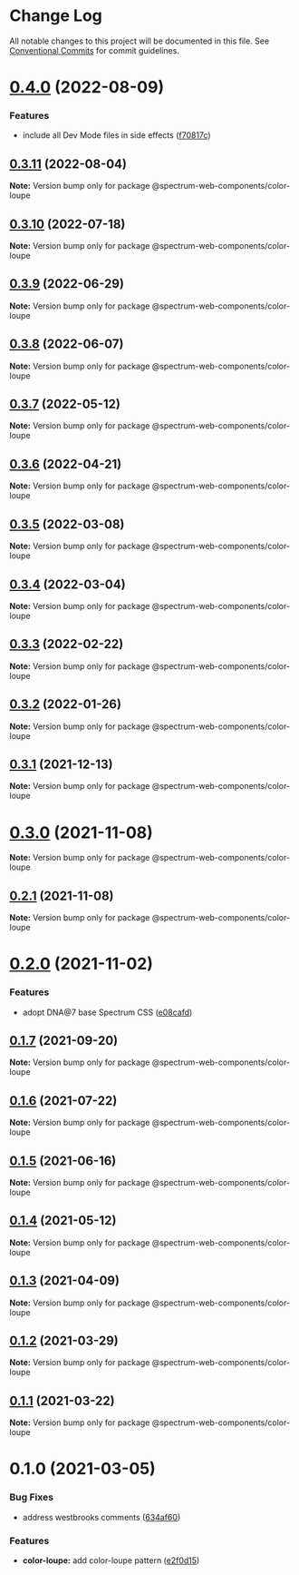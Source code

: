 # Change Log

All notable changes to this project will be documented in this file.
See [Conventional Commits](https://conventionalcommits.org) for commit guidelines.

# [0.4.0](https://github.com/adobe/spectrum-web-components/compare/@spectrum-web-components/color-loupe@0.3.11...@spectrum-web-components/color-loupe@0.4.0) (2022-08-09)

### Features

-   include all Dev Mode files in side effects ([f70817c](https://github.com/adobe/spectrum-web-components/commit/f70817cc15db6dcf5cc1de2d82b4f7b0c80b1251))

## [0.3.11](https://github.com/adobe/spectrum-web-components/compare/@spectrum-web-components/color-loupe@0.3.10...@spectrum-web-components/color-loupe@0.3.11) (2022-08-04)

**Note:** Version bump only for package @spectrum-web-components/color-loupe

## [0.3.10](https://github.com/adobe/spectrum-web-components/compare/@spectrum-web-components/color-loupe@0.3.9...@spectrum-web-components/color-loupe@0.3.10) (2022-07-18)

**Note:** Version bump only for package @spectrum-web-components/color-loupe

## [0.3.9](https://github.com/adobe/spectrum-web-components/compare/@spectrum-web-components/color-loupe@0.3.8...@spectrum-web-components/color-loupe@0.3.9) (2022-06-29)

**Note:** Version bump only for package @spectrum-web-components/color-loupe

## [0.3.8](https://github.com/adobe/spectrum-web-components/compare/@spectrum-web-components/color-loupe@0.3.7...@spectrum-web-components/color-loupe@0.3.8) (2022-06-07)

**Note:** Version bump only for package @spectrum-web-components/color-loupe

## [0.3.7](https://github.com/adobe/spectrum-web-components/compare/@spectrum-web-components/color-loupe@0.3.6...@spectrum-web-components/color-loupe@0.3.7) (2022-05-12)

**Note:** Version bump only for package @spectrum-web-components/color-loupe

## [0.3.6](https://github.com/adobe/spectrum-web-components/compare/@spectrum-web-components/color-loupe@0.3.5...@spectrum-web-components/color-loupe@0.3.6) (2022-04-21)

**Note:** Version bump only for package @spectrum-web-components/color-loupe

## [0.3.5](https://github.com/adobe/spectrum-web-components/compare/@spectrum-web-components/color-loupe@0.3.4...@spectrum-web-components/color-loupe@0.3.5) (2022-03-08)

**Note:** Version bump only for package @spectrum-web-components/color-loupe

## [0.3.4](https://github.com/adobe/spectrum-web-components/compare/@spectrum-web-components/color-loupe@0.3.3...@spectrum-web-components/color-loupe@0.3.4) (2022-03-04)

**Note:** Version bump only for package @spectrum-web-components/color-loupe

## [0.3.3](https://github.com/adobe/spectrum-web-components/compare/@spectrum-web-components/color-loupe@0.3.2...@spectrum-web-components/color-loupe@0.3.3) (2022-02-22)

**Note:** Version bump only for package @spectrum-web-components/color-loupe

## [0.3.2](https://github.com/adobe/spectrum-web-components/compare/@spectrum-web-components/color-loupe@0.3.1...@spectrum-web-components/color-loupe@0.3.2) (2022-01-26)

**Note:** Version bump only for package @spectrum-web-components/color-loupe

## [0.3.1](https://github.com/adobe/spectrum-web-components/compare/@spectrum-web-components/color-loupe@0.3.0...@spectrum-web-components/color-loupe@0.3.1) (2021-12-13)

**Note:** Version bump only for package @spectrum-web-components/color-loupe

# [0.3.0](https://github.com/adobe/spectrum-web-components/compare/@spectrum-web-components/color-loupe@0.2.1...@spectrum-web-components/color-loupe@0.3.0) (2021-11-08)

**Note:** Version bump only for package @spectrum-web-components/color-loupe

## [0.2.1](https://github.com/adobe/spectrum-web-components/compare/@spectrum-web-components/color-loupe@0.2.0...@spectrum-web-components/color-loupe@0.2.1) (2021-11-08)

**Note:** Version bump only for package @spectrum-web-components/color-loupe

# [0.2.0](https://github.com/adobe/spectrum-web-components/compare/@spectrum-web-components/color-loupe@0.1.7...@spectrum-web-components/color-loupe@0.2.0) (2021-11-02)

### Features

-   adopt DNA@7 base Spectrum CSS ([e08cafd](https://github.com/adobe/spectrum-web-components/commit/e08cafda9f1b33b0163fbe5ba66754806be8f9e4))

## [0.1.7](https://github.com/adobe/spectrum-web-components/compare/@spectrum-web-components/color-loupe@0.1.6...@spectrum-web-components/color-loupe@0.1.7) (2021-09-20)

**Note:** Version bump only for package @spectrum-web-components/color-loupe

## [0.1.6](https://github.com/adobe/spectrum-web-components/compare/@spectrum-web-components/color-loupe@0.1.5...@spectrum-web-components/color-loupe@0.1.6) (2021-07-22)

**Note:** Version bump only for package @spectrum-web-components/color-loupe

## [0.1.5](https://github.com/adobe/spectrum-web-components/compare/@spectrum-web-components/color-loupe@0.1.4...@spectrum-web-components/color-loupe@0.1.5) (2021-06-16)

**Note:** Version bump only for package @spectrum-web-components/color-loupe

## [0.1.4](https://github.com/adobe/spectrum-web-components/compare/@spectrum-web-components/color-loupe@0.1.3...@spectrum-web-components/color-loupe@0.1.4) (2021-05-12)

**Note:** Version bump only for package @spectrum-web-components/color-loupe

## [0.1.3](https://github.com/adobe/spectrum-web-components/compare/@spectrum-web-components/color-loupe@0.1.2...@spectrum-web-components/color-loupe@0.1.3) (2021-04-09)

**Note:** Version bump only for package @spectrum-web-components/color-loupe

## [0.1.2](https://github.com/adobe/spectrum-web-components/compare/@spectrum-web-components/color-loupe@0.1.1...@spectrum-web-components/color-loupe@0.1.2) (2021-03-29)

**Note:** Version bump only for package @spectrum-web-components/color-loupe

## [0.1.1](https://github.com/adobe/spectrum-web-components/compare/@spectrum-web-components/color-loupe@0.1.0...@spectrum-web-components/color-loupe@0.1.1) (2021-03-22)

**Note:** Version bump only for package @spectrum-web-components/color-loupe

# 0.1.0 (2021-03-05)

### Bug Fixes

-   address westbrooks comments ([634af60](https://github.com/adobe/spectrum-web-components/commit/634af60f88b0c998b30697dfbd13c9c466ed539d))

### Features

-   **color-loupe:** add color-loupe pattern ([e2f0d15](https://github.com/adobe/spectrum-web-components/commit/e2f0d159714cc7998f15d9913b38128486f8b7fb))
